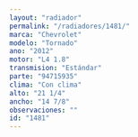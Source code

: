 ```yaml
---
layout: "radiador"
permalink: "/radiadores/1481/"
marca: "Chevrolet"
modelo: "Tornado"
ano: "2012"
motor: "L4 1.8"
transmision: "Estándar"
parte: "94715935"
clima: "Con clima"
alto: "21 1/4"
ancho: "14 7/8"
observaciones: ""
id: "1481"
---
```


